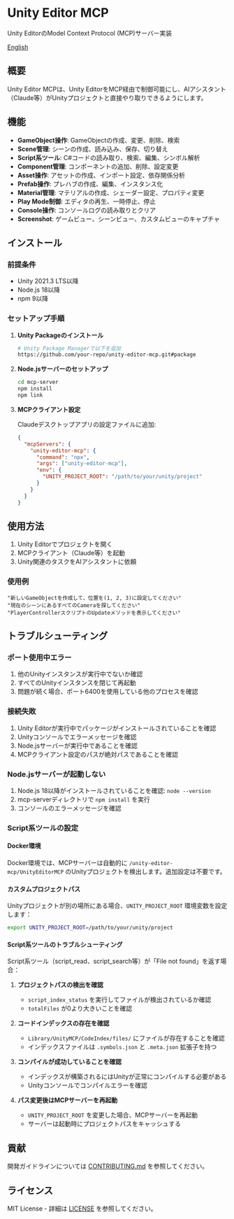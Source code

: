 # Unity Editor MCP

Unity EditorのModel Context Protocol (MCP)サーバー実装

[English](README.md)

## 概要

Unity Editor MCPは、Unity EditorをMCP経由で制御可能にし、AIアシスタント（Claude等）がUnityプロジェクトと直接やり取りできるようにします。

## 機能

- **GameObject操作**: GameObjectの作成、変更、削除、検索
- **Scene管理**: シーンの作成、読み込み、保存、切り替え
- **Script系ツール**: C#コードの読み取り、検索、編集、シンボル解析
- **Component管理**: コンポーネントの追加、削除、設定変更
- **Asset操作**: アセットの作成、インポート設定、依存関係分析
- **Prefab操作**: プレハブの作成、編集、インスタンス化
- **Material管理**: マテリアルの作成、シェーダー設定、プロパティ変更
- **Play Mode制御**: エディタの再生、一時停止、停止
- **Console操作**: コンソールログの読み取りとクリア
- **Screenshot**: ゲームビュー、シーンビュー、カスタムビューのキャプチャ

## インストール

### 前提条件

- Unity 2021.3 LTS以降
- Node.js 18以降
- npm 9以降

### セットアップ手順

1. **Unity Packageのインストール**
   ```bash
   # Unity Package Managerで以下を追加
   https://github.com/your-repo/unity-editor-mcp.git#package
   ```

2. **Node.jsサーバーのセットアップ**
   ```bash
   cd mcp-server
   npm install
   npm link
   ```

3. **MCPクライアント設定**
   
   Claudeデスクトップアプリの設定ファイルに追加:
   
   ```json
   {
     "mcpServers": {
       "unity-editor-mcp": {
         "command": "npx",
         "args": ["unity-editor-mcp"],
         "env": {
           "UNITY_PROJECT_ROOT": "/path/to/your/unity/project"
         }
       }
     }
   }
   ```

## 使用方法

1. Unity Editorでプロジェクトを開く
2. MCPクライアント（Claude等）を起動
3. Unity関連のタスクをAIアシスタントに依頼

### 使用例

```
"新しいGameObjectを作成して、位置を(1, 2, 3)に設定してください"
"現在のシーンにあるすべてのCameraを探してください"
"PlayerControllerスクリプトのUpdateメソッドを表示してください"
```

## トラブルシューティング

### ポート使用中エラー

1. 他のUnityインスタンスが実行中でないか確認
2. すべてのUnityインスタンスを閉じて再起動
3. 問題が続く場合、ポート6400を使用している他のプロセスを確認

### 接続失敗

1. Unity Editorが実行中でパッケージがインストールされていることを確認
2. Unityコンソールでエラーメッセージを確認
3. Node.jsサーバーが実行中であることを確認
4. MCPクライアント設定のパスが絶対パスであることを確認

### Node.jsサーバーが起動しない

1. Node.js 18以降がインストールされていることを確認: `node --version`
2. mcp-serverディレクトリで `npm install` を実行
3. コンソールのエラーメッセージを確認

### Script系ツールの設定

#### Docker環境
Docker環境では、MCPサーバーは自動的に `/unity-editor-mcp/UnityEditorMCP` のUnityプロジェクトを検出します。追加設定は不要です。

#### カスタムプロジェクトパス
Unityプロジェクトが別の場所にある場合、`UNITY_PROJECT_ROOT` 環境変数を設定します：

```bash
export UNITY_PROJECT_ROOT=/path/to/your/unity/project
```

#### Script系ツールのトラブルシューティング
Script系ツール（script_read、script_search等）が「File not found」を返す場合：

1. **プロジェクトパスの検出を確認**
   - `script_index_status` を実行してファイルが検出されているか確認
   - `totalFiles` が0より大きいことを確認

2. **コードインデックスの存在を確認**
   - `Library/UnityMCP/CodeIndex/files/` にファイルが存在することを確認
   - インデックスファイルは `.symbols.json` と `.meta.json` 拡張子を持つ

3. **コンパイルが成功していることを確認**
   - インデックスが構築されるにはUnityが正常にコンパイルする必要がある
   - Unityコンソールでコンパイルエラーを確認

4. **パス変更後はMCPサーバーを再起動**
   - `UNITY_PROJECT_ROOT` を変更した場合、MCPサーバーを再起動
   - サーバーは起動時にプロジェクトパスをキャッシュする

## 貢献

開発ガイドラインについては [CONTRIBUTING.md](CONTRIBUTING.md) を参照してください。

## ライセンス

MIT License - 詳細は [LICENSE](LICENSE) を参照してください。